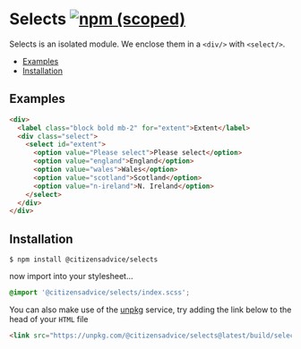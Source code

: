 # Selects [![npm (scoped)](https://img.shields.io/npm/v/@citizensadvice/selects.svg)](https://www.npmjs.com/package/@citizensadvice/selects)

Selects is an isolated module.
We enclose them in a `<div/>` with `<select/>`.

- [Examples](#examples)
- [Installation](#installation)

## Examples

```HTML
<div>
  <label class="block bold mb-2" for="extent">Extent</label>
  <div class="select">
    <select id="extent">
      <option value="Please select">Please select</option>
      <option value="england">England</option>
      <option value="wales">Wales</option>
      <option value="scotland">Scotland</option>
      <option value="n-ireland">N. Ireland</option>
    </select>
  </div>
</div>
```

## Installation

```shell
$ npm install @citizensadvice/selects
```

now import into your stylesheet...

```scss
@import '@citizensadvice/selects/index.scss';
```

You can also make use of the [unpkg](https://unpkg.com) service, try adding the link below to the head of your `HTML` file

```html
<link src="https://unpkg.com/@citizensadvice/selects@latest/build/selects.css" />
```
